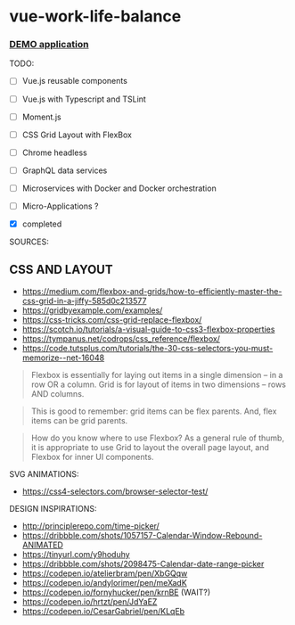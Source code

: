 # vue-work-life-balance

### [DEMO application](http://vlewin.me)

TODO:
- [ ] Vue.js reusable components
- [ ] Vue.js with Typescript and TSLint
- [ ] Moment.js
- [ ] CSS Grid Layout with FlexBox
- [ ] Chrome headless
- [ ] GraphQL data services
- [ ] Microservices with Docker and Docker orchestration
- [ ] Micro-Applications ?
- [x] completed


SOURCES:
## CSS AND LAYOUT
- https://medium.com/flexbox-and-grids/how-to-efficiently-master-the-css-grid-in-a-jiffy-585d0c213577
- https://gridbyexample.com/examples/
- https://css-tricks.com/css-grid-replace-flexbox/
- https://scotch.io/tutorials/a-visual-guide-to-css3-flexbox-properties
- https://tympanus.net/codrops/css_reference/flexbox/
- https://code.tutsplus.com/tutorials/the-30-css-selectors-you-must-memorize--net-16048

> Flexbox is essentially for laying out items in a single dimension – in a row OR a column. Grid is for layout of items in two dimensions – rows AND columns.

> This is good to remember: grid items can be flex parents.
> And, flex items can be grid parents.

> How do you know where to use Flexbox?
> As a general rule of thumb, it is appropriate to use Grid to layout the overall page layout, and Flexbox for inner UI components.

SVG ANIMATIONS:
- https://css4-selectors.com/browser-selector-test/

DESIGN INSPIRATIONS:
- http://principlerepo.com/time-picker/
- https://dribbble.com/shots/1057157-Calendar-Window-Rebound-ANIMATED
- https://tinyurl.com/y9hoduhy
- https://dribbble.com/shots/2098475-Calendar-date-range-picker
- https://codepen.io/atelierbram/pen/XbGQqw
- https://codepen.io/andylorimer/pen/meXadK
- https://codepen.io/fornyhucker/pen/krnBE (WAIT?)
- https://codepen.io/hrtzt/pen/JdYaEZ
- https://codepen.io/CesarGabriel/pen/KLqEb
